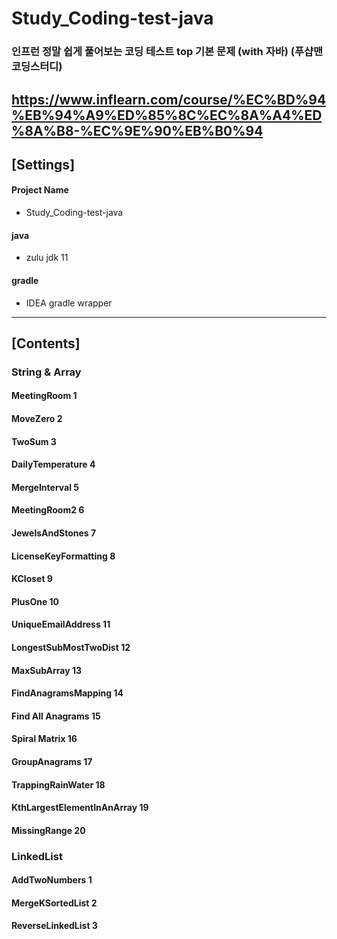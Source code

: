 # Study_Coding-test-java
### 인프런 정말 쉽게 풀어보는 코딩 테스트 top 기본 문제 (with 자바) (푸샵맨 코딩스터디)
https://www.inflearn.com/course/%EC%BD%94%EB%94%A9%ED%85%8C%EC%8A%A4%ED%8A%B8-%EC%9E%90%EB%B0%94
-----

## [Settings]
#### Project Name
* Study_Coding-test-java
#### java
* zulu jdk 11
#### gradle
* IDEA gradle wrapper
-----

## [Contents]
### String & Array

#### MeetingRoom 1

#### MoveZero 2

#### TwoSum 3

#### DailyTemperature 4

#### MergeInterval 5

#### MeetingRoom2 6

#### JewelsAndStones 7

#### LicenseKeyFormatting 8

#### KCloset 9

#### PlusOne 10

#### UniqueEmailAddress 11

#### LongestSubMostTwoDist 12

#### MaxSubArray 13

#### FindAnagramsMapping 14

#### Find All Anagrams 15

#### Spiral Matrix 16

#### GroupAnagrams 17

#### TrappingRainWater 18

#### KthLargestElementInAnArray 19

#### MissingRange 20

### LinkedList

#### AddTwoNumbers 1

#### MergeKSortedList 2

#### ReverseLinkedList 3
